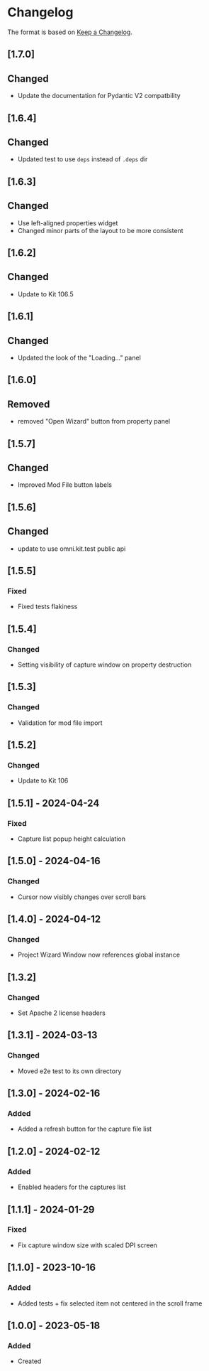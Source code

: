 # Changelog
The format is based on [Keep a Changelog](https://keepachangelog.com/en/1.0.0/).

## [1.7.0]
## Changed
- Update the documentation for Pydantic V2 compatbility

## [1.6.4]
## Changed
- Updated test to use `deps` instead of `.deps` dir

## [1.6.3]
## Changed
- Use left-aligned properties widget
- Changed minor parts of the layout to be more consistent

## [1.6.2]
## Changed
- Update to Kit 106.5

## [1.6.1]
## Changed
- Updated the look of the "Loading..." panel

## [1.6.0]
## Removed
- removed "Open Wizard" button from property panel

## [1.5.7]
## Changed
- Improved Mod File button labels

## [1.5.6]
## Changed
- update to use omni.kit.test public api

## [1.5.5]
### Fixed
- Fixed tests flakiness

## [1.5.4]
### Changed
- Setting visibility of capture window on property destruction

## [1.5.3]
### Changed
- Validation for mod file import

## [1.5.2]
### Changed
- Update to Kit 106

## [1.5.1] - 2024-04-24
### Fixed
- Capture list popup height calculation

## [1.5.0] - 2024-04-16
### Changed
- Cursor now visibly changes over scroll bars

## [1.4.0] - 2024-04-12
### Changed
- Project Wizard Window now references global instance

## [1.3.2]
### Changed
- Set Apache 2 license headers

## [1.3.1] - 2024-03-13
### Changed
- Moved e2e test to its own directory

## [1.3.0] - 2024-02-16
### Added
- Added a refresh button for the capture file list

## [1.2.0] - 2024-02-12
### Added
- Enabled headers for the captures list

## [1.1.1] - 2024-01-29
### Fixed
- Fix capture window size with scaled DPI screen

## [1.1.0] - 2023-10-16
### Added
- Added tests + fix selected item not centered in the scroll frame

## [1.0.0] - 2023-05-18
### Added
- Created
